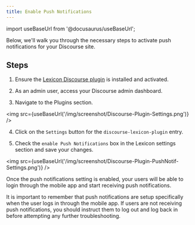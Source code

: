 ```yaml
---
title: Enable Push Notifications
---
```


import useBaseUrl from '@docusaurus/useBaseUrl';

<head>
    <link rel="preload" as="image" href={useBaseUrl('/img/screenshot/Discourse-Plugin-Settings.png')}/>
    <link rel="preload" as="image" href={useBaseUrl('/img/screenshot/Discourse-Plugin-PushNotif-Settings.png')}/>
</head>

Below, we'll walk you through the necessary steps to activate push notifications for your Discourse site.

## Steps

1. Ensure the [Lexicon Discourse plugin](../../discourse-plugin-installation.md) is installed and activated.

1. As an admin user, access your Discourse admin dashboard.

1. Navigate to the Plugins section.

<img src={useBaseUrl('/img/screenshot/Discourse-Plugin-Settings.png')} />

4. Click on the `Settings` button for the `discourse-lexicon-plugin` entry.

5. Check the `enable Push Notifications` box in the Lexicon settings section and save your changes.

<img src={useBaseUrl('/img/screenshot/Discourse-Plugin-PushNotif-Settings.png')} />

Once the push notifications setting is enabled, your users will be able to login through the mobile app and start receiving push notifications.

It is important to remember that push notifications are setup specifically when the user logs in through the mobile app. If users are not receiving push notifications, you should instruct them to log out and log back in before attempting any further troubleshooting.
